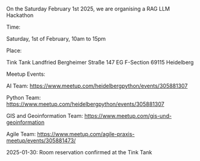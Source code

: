 On the Saturday February 1st 2025, we are organising a RAG LLM Hackathon

Time: 

Saturday, 1st of February, 10am to 15pm

Place: 

Tink Tank Landfried
Bergheimer Straße 147 EG
F-Section
69115 Heidelberg

Meetup Events:

AI Team:
https://www.meetup.com/heidelbergpython/events/305881307

Python Team:
https://www.meetup.com/heidelbergpython/events/305881307

GIS and Geoinformation Team:
https://www.meetup.com/gis-und-geoinformation

Agile Team:
https://www.meetup.com/agile-praxis-meetup/events/305881473/

2025-01-30: Room reservation confirmed at the Tink Tank
